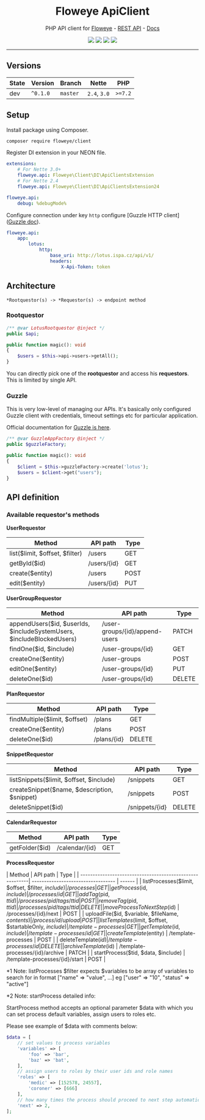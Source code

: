 <h1 align="center">Floweye ApiClient</h1>

<p align="center">PHP API client for <a href="https://floweye.app">Floweye</a> - <a href="https://api.floweye.app">REST API</a> - <a href="https://docs.floweye.app">Docs</a></p>

<p align=center>
  <a href="https://github.com/flowsource/floweye-client/actions"><img src="https://badgen.net/github/checks/flowsource/floweye-client/master?cache=300"></a>
  <a href="https://coveralls.io/r/flowsource/floweye-client"><img src="https://badgen.net/coveralls/c/github/flowsource/floweye-client?cache=300"></a>
  <a href="https://packagist.org/packages/floweye/client"><img src="https://badgen.net/packagist/dm/floweye/client"></a>
  <a href="https://packagist.org/packages/floweye/client"><img src="https://badgen.net/packagist/v/floweye/client"></a>
<p>

-----

## Versions

| State  | Version      | Branch   | Nette        | PHP     |
|--------|--------------|----------|--------------|---------|
| dev    | `^0.1.0`     | `master` | `2.4`, `3.0` | `>=7.2` |

## Setup

Install package using Composer.

```bash
composer require floweye/client
```

Register DI extension in your NEON file.

```yaml
extensions:
    # For Nette 3.0+
    floweye.api: Floweye\Client\DI\ApiClientsExtension
    # For Nette 2.4
    floweye.api: Floweye\Client\DI\ApiClientsExtension24

floweye.api:
    debug: %debugMode%
```

Configure connection under key `http` configure [Guzzle HTTP client]([Guzzle doc](https://guzzle.readthedocs.io/en/latest/quickstart.html)).

```yaml
floweye.api:
    app:
        lotus:
            http:
                base_uri: http://lotus.ispa.cz/api/v1/
                headers:
                    X-Api-Token: token
```

## Architecture

```
*Rootquestor(s) -> *Requestor(s) -> endpoint method
```

### Rootquestor

```php
/** @var LotusRootquestor @inject */
public $api;

public function magic(): void
{
    $users = $this->api->users->getAll();
}
```

You can directly pick one of the **rootquestor** and access his **requestors**. This is limited by single API.

### Guzzle

This is very low-level of managing our APIs. It's basically only configured
Guzzle client with credentials, timeout settings etc for particular application.

Official documentation for [Guzzle is here](https://guzzle.readthedocs.io/en/latest/quickstart.html).

```php
/** @var GuzzleAppFactory @inject */
public $guzzleFactory;

public function magic(): void
{
    $client = $this->guzzleFactory->create('lotus');
    $users = $client->get("users");
}
```

## API definition

### Available requestor's methods

**UserRequestor**

| Method                         | API path                    | Type   |
| ------------------------------ | --------------------------- | ------ |
| list($limit, $offset, $filter) | /users                      | GET    |
| getById($id)                   | /users/{id}                 | GET    |
| create($entity)                | /users                      | POST   |
| edit($entity)                  | /users/{id}                 | PUT    |

**UserGroupRequestor**

| Method                                                                | API path                       | Type   |
| --------------------------------------------------------------------- | ------------------------------ | ------ |
| appendUsers($id, $userIds, $includeSystemUsers, $includeBlockedUsers) | /user-groups/{id}/append-users | PATCH  |
| findOne($id, $include)                                                | /user-groups/{id}              | GET    |
| createOne($entity)                                                    | /user-groups                   | POST   |
| editOne($entity)                                                      | /user-groups/{id}              | PUT    |
| deleteOne($id)                                                        | /user-groups/{id}              | DELETE |

**PlanRequestor**

| Method                        | API path    | Type   |
| ----------------------------- | ----------- | ------ |
| findMultiple($limit, $offset) | /plans      | GET    |
| createOne($entity)            | /plans      | POST   |
| deleteOne($id)                | /plans/{id} | DELETE |

**SnippetRequestor**

| Method                                       | API path       | Type   |
| -------------------------------------------- | -------------- | ------ |
| listSnippets($limit, $offset, $include)      | /snippets      | GET    |
| createSnippet($name, $description, $snippet) | /snippets      | POST   |
| deleteSnippet($id)                           | /snippets/{id} | DELETE |

**CalendarRequestor**

| Method         | API path       | Type   |
| -------------- | -------------- | ------ |
| getFolder($id) | /calendar/{id} | GET    |

**ProcessRequestor**

| Method                                                    | API path                           | Type   |
| ------------------------------------------------ ---------| ---------------------------------- | ------ |
| listProcesses($limit, $offset, $filter, $include)         | /processes                         | GET    |
| getProcess($id, $include)                                 | /processes/{id}                    | GET    |
| addTag($pid, $ttid)                                       | /processes/{pid}/tags/{ttid}       | POST   |
| removeTag($pid, $ttid)                                    | /processes/{pid}/tags/{ttid}       | DELETE |
| moveProcessToNextStep($id)                                | /processes/{id}/next               | POST   |
| uploadFile($id, $variable, $fileName, $contents)          | /process/{id}/upload               | POST   |
| listTemplates($limit, $offset, $startableOnly, $include)  | /template-processes                | GET    |
| getTemplate($id, $include)                                | /template-processes/{id}           | GET    |
| createTemplate($entity)                                   | /template-processes                | POST   |
| deleteTemplate($id)                                       | /template-processes/{id}           | DELETE |
| archiveTemplate($id)                                      | /template-processes/{id}/archive   | PATCH  |
| startProcess($tid, $data, $include)                       | /template-processes/{id}/start     | POST   |

*1 Note: listProcesses $filter expects $variables to be array of variables to search for in format ["name" => "value", ...] eg ["user" => "10", "status" => "active"]

*2 Note: startProcess detailed info:

StartProcess method accepts an optional parameter $data with which you can set process default variables, assign users to roles etc.

Please see example of $data with comments below:

```php
$data = [
    // set values to process variables
    'variables' => [
        'foo' => 'bar',
        'baz' => 'bat',
    ],
    // assign users to roles by their user ids and role names
    'roles' => [
        'medic' => [152578, 24557],
        'coroner' => [666]
    ],
    // how many times the process should proceed to next step automatically
    'next' => 2,
];
```
